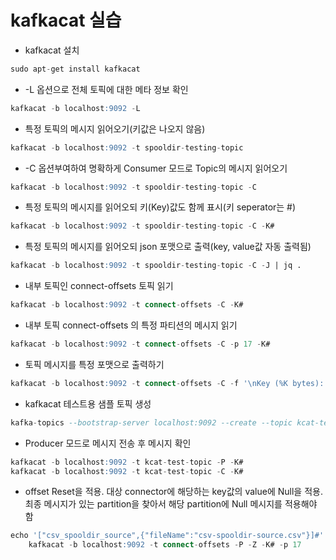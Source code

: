 # kafkacat 실습

- kafkacat 설치

```sql
sudo apt-get install kafkacat
```

- -L 옵션으로 전체 토픽에 대한 메타 정보 확인

```sql
kafkacat -b localhost:9092 -L
```

- 특정 토픽의 메시지 읽어오기(키값은 나오지 않음)

```sql
kafkacat -b localhost:9092 -t spooldir-testing-topic
```

- -C 옵션부여하여 명확하게 Consumer 모드로 Topic의 메시지 읽어오기

```sql
kafkacat -b localhost:9092 -t spooldir-testing-topic -C
```

- 특정 토픽의 메시지를 읽어오되 키(Key)값도 함께 표시(키 seperator는 #)

```sql
kafkacat -b localhost:9092 -t spooldir-testing-topic -C -K#
```

- 특정 토픽의 메시지를 읽어오되 json 포맷으로 출력(key, value값 자동 출력됨)

```sql
kafkacat -b localhost:9092 -t spooldir-testing-topic -C -J | jq .
```

- 내부 토픽인 connect-offsets 토픽 읽기

```sql
kafkacat -b localhost:9092 -t connect-offsets -C -K#
```

- 내부 토픽 connect-offsets 의 특정 파티션의 메시지 읽기

```sql
kafkacat -b localhost:9092 -t connect-offsets -C -p 17 -K#
```

- 토픽 메시지를 특정 포맷으로 출력하기

```sql
kafkacat -b localhost:9092 -t connect-offsets -C -f '\nKey (%K bytes): %k\nValue (%S bytes): %s\nPartition: %p\nOffset: %o\n\n'
```

- kafkacat 테스트용 샘플 토픽 생성

```sql
kafka-topics --bootstrap-server localhost:9092 --create --topic kcat-test-topic --partitions 3
```

- Producer 모드로 메시지 전송 후 메시지 확인

```sql
kafkacat -b localhost:9092 -t kcat-test-topic -P -K#
kafkacat -b localhost:9092 -t kcat-test-topic -C -K#
```

- offset Reset을 적용. 대상 connector에 해당하는 key값의 value에 Null을 적용. 최종 메시지가 있는 partition을 찾아서 해당 partition에 Null 메시지를 적용해야 함

```sql
echo '["csv_spooldir_source",{"fileName":"csv-spooldir-source.csv"}]#' | \
    kafkacat -b localhost:9092 -t connect-offsets -P -Z -K# -p 17
```
